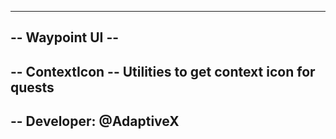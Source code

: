 ---------------------------------------------------------------
--                       Waypoint UI                         --
---------------------------------------------------------------
-- ContextIcon
-- 		Utilities to get context icon for quests
---------------------------------------------------------------
-- Developer: @AdaptiveX
---------------------------------------------------------------
